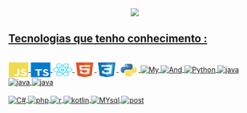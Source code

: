 <div align="center">
  <a href="https://github.com/Devjoaolima">
  <img height="180em" src="https://github-readme-stats.vercel.app/api?username=Devjoaolima&show_icons=true&theme=dracula&include_all_commits=true&count_private=true"/>
 
</div>
  
  

## Tecnologias que tenho conhecimento :
  
<div style="display: inline_block"><br>
  
  <img align="center" alt="Js" height="30" width="40" src="https://raw.githubusercontent.com/devicons/devicon/master/icons/javascript/javascript-plain.svg">
  <img align="center" alt="Ts" height="30" width="40" src="https://raw.githubusercontent.com/devicons/devicon/master/icons/typescript/typescript-plain.svg">
  <img align="center" alt="React" height="30" width="40" src="https://raw.githubusercontent.com/devicons/devicon/master/icons/react/react-original.svg">
  <img align="center" alt="HTML" height="30" width="40" src="https://raw.githubusercontent.com/devicons/devicon/master/icons/html5/html5-original.svg">
  <img align="center" alt="CSS" height="30" width="40" src="https://raw.githubusercontent.com/devicons/devicon/master/icons/css3/css3-original.svg">
  <img align="center" alt="Python" height="30" width="40" src="https://raw.githubusercontent.com/devicons/devicon/master/icons/python/python-original.svg"/>
  <img align="center" alt="My" height="30" width="40" src="https://cdn.jsdelivr.net/gh/devicons/devicon/icons/dotnetcore/dotnetcore-original.svg" />
   <img align="center" alt="And" height="30" width="40" src="https://cdn.jsdelivr.net/gh/devicons/devicon/icons/android/android-original.svg" />
  <img align="center" alt="Python" height="30" width="40" src="https://cdn.jsdelivr.net/gh/devicons/devicon/icons/cplusplus/cplusplus-original.svg" />
    <img align="center" alt="java" height="30" width="40" src="https://cdn.jsdelivr.net/gh/devicons/devicon/icons/java/java-original.svg" />
  <img align="center" alt="java" height="30" width="40" src="https://cdn.jsdelivr.net/gh/devicons/devicon/icons/angularjs/angularjs-original.svg" />
   <img align="center" alt="java" height="30" width="40" src="https://cdn.jsdelivr.net/gh/devicons/devicon/icons/wordpress/wordpress-original.svg" />
      

</div>
    
   <div style="display: inline_block"><br/>

  

  <img  align="center" alt="C#"  src="https://img.shields.io/badge/C%23-239120?style=for-the-badge&logo=c-sharp&logoColor=white">
  <img  align="center" alt="php"  src="https://img.shields.io/badge/PHP-777BB4?style=for-the-badge&logo=php&logoColor=white">
<img  align="center" alt="r"  src="https://img.shields.io/badge/R-276DC3?style=for-the-badge&logo=r&logoColor=white">
<img  align="center" alt="kotlin"  src="https://img.shields.io/badge/Kotlin-0095D5?&style=for-the-badge&logo=kotlin&logoColor=white">
<img  align="center" alt="MYsql"  src="https://img.shields.io/badge/MySQL-00000F?style=for-the-badge&logo=mysql&logoColor=white">
<img  align="center" alt="post"  src="https://img.shields.io/badge/PostgreSQL-316192?style=for-the-badge&logo=postgresql&logoColor=white">

</div>
